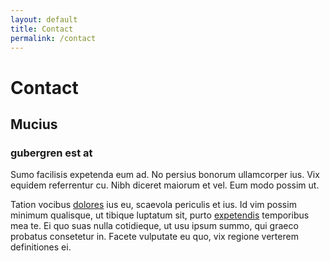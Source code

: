 ```yaml
---
layout: default
title: Contact
permalink: /contact
---
```


# Contact

## Mucius
### gubergren est at
Sumo facilisis expetenda eum ad. No persius bonorum ullamcorper ius. Vix equidem referrentur cu. Nibh diceret maiorum et vel. Eum modo possim ut.

Tation vocibus [dolores](/) ius eu, scaevola periculis et ius. Id vim possim minimum qualisque, ut tibique luptatum sit, purto [expetendis](/) temporibus mea te. Ei quo suas nulla cotidieque, ut usu ipsum summo, qui graeco probatus consetetur in. Facete vulputate eu quo, vix regione verterem definitiones ei.
